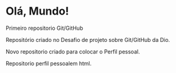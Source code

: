 # Olá, Mundo!
 Primeiro repositorio Git/GitHub

Repositório criado no Desafio de projeto sobre Git/GitHub da Dio.


 Novo repositorio criado para colocar o Perfil pessoal.


 Repositorio perfil pessoalem html.